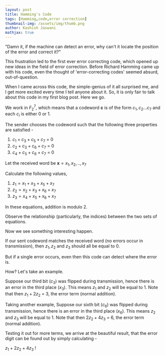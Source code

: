 ```yaml
---
layout: post
title: Hamming's Code
tags: [Hamming,code,error correction]
thumbnail-img: /assets/img/thumb.png
author: Kashish Jaswani
mathjax: true
---
```

"Damn it, if the machine can detect an error, why can't it locate the position of the error and correct it?"

This frustration led to the first ever error correcting code, which opened up new ideas in the field of error correction.
Before Richard Hamming came up with his code, even the thought of 'error-correcting codes' seemed absurd, out-of-question. 

When I came across this code, the simple-genius of it all surprised me, and I get more excited every time I tell anyone about it. So, it is only fair to talk about this code in my first blog post. Here we go.

We work in ${F_2}^{7}$, which means that a codeword  $\textbf{c}$ is of the form ${c_1,c_2...c_7}$ and each $c_i$ is either 0 or 1.

The sender chooses the codeword such that the following three properties are satisfied - 
1. $c_1 + c_3 + c_5 + c_7$ = 0
2. $c_2 + c_3 + c_6 + c_7$ = 0
3. $c_4 + c_5 + c_6 + c_7$ = 0

Let the received word be $\textbf{x} = {x_1,x_2,..,x_7}$

Calculate the following values,
1. $z_1 = x_1 + x_3 + x_5 + x_7$
2. $z_2 = x_2 + x_3 + x_6 + x_7$
3. $z_3 = x_4 + x_5 + x_6 + x_7$

In these equations, addition is modulo 2. 

Observe the relationship (particularly, the indices) between the two sets of equations.

Now we see something interesting happen.

If our sent codeword matches the received word (no errors occur in transmission), then $z_1, z_2$ and $z_3$ should all be equal to 0.

But if a single error occurs, even then this code can detect where the error is. 

How?
Let's take an example.

Suppose our third bit ($c_3$) was flipped during transmission, hence there is an error in the third place ($x_3$).
This means $z_1$ and $z_2$ will be equal to 1. 
Note that then $z_1 + 2z_2$ = 3, the error term (normal addition).

Taking another example, 
Suppose our sixth bit ($c_6$) was flipped during transmission, hence there is an error in the third place ($x_6$).
This means $z_2$ and $z_3$ will be equal to 1. 
Note that then $2z_2 + 4z_3$ = 6, the error term (normal addition).

Testing it out for more terms, we arrive at the beautiful result, that the error digit can be found out by simply calculating - 

$z_1 + 2z_2 + 4z_3$ !

